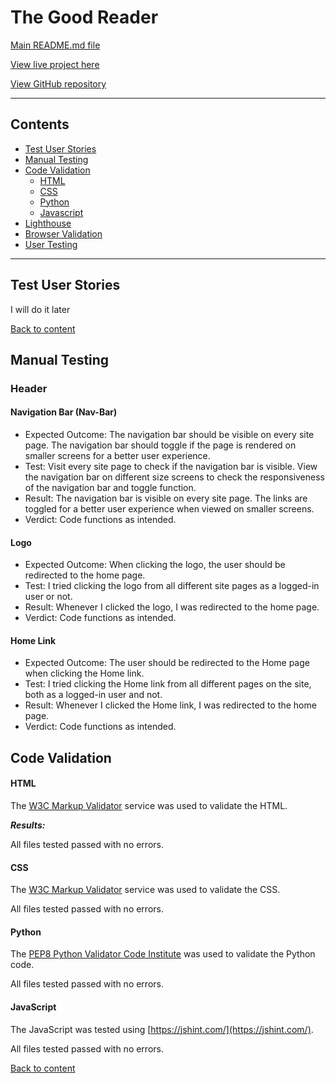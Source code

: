 # The Good Reader

[Main README.md file](/README.md)

[View live project here](https://the-good-reader.herokuapp.com/)

[View GitHub repository](https://github.com/pagioro/The_Good_Reader)

***
## Contents
* [Test User Stories](#Test-user-stories)
* [Manual Testing](#Manual-testing)
* [Code Validation](#Code-validation)
    * [HTML](#HTML)
    * [CSS](#CSS)
    * [Python](#Python)
    * [Javascript](#Javascript)
* [Lighthouse](#Lighthouse)
* [Browser Validation](#Browser-validation)
* [User Testing](#User-testing)


***

## **Test User Stories**

I will do it later

[Back to content](#contents)

## **Manual Testing**

### Header

#### Navigation Bar (Nav-Bar)

* Expected Outcome: The navigation bar should be visible on every site page. The navigation bar should toggle if the page is rendered on smaller screens for a better user experience. 
* Test: Visit every site page to check if the navigation bar is visible. View the navigation bar on different size screens to check the responsiveness of the navigation bar and toggle function. 
* Result: The navigation bar is visible on every site page. The links are toggled for a better user experience when viewed on smaller screens. 
* Verdict: Code functions as intended.

#### Logo

* Expected Outcome: When clicking the logo, the user should be redirected to the home page.
* Test: I tried clicking the logo from all different site pages as a logged-in user or not. 
* Result: Whenever I clicked the logo, I was redirected to the home page.
* Verdict: Code functions as intended.

#### Home Link

* Expected Outcome: The user should be redirected to the Home page when clicking the Home link.
* Test: I tried clicking the Home link from all different pages on the site, both as a logged-in user and not.
* Result: Whenever I clicked the Home link, I was redirected to the home page. 
* Verdict: Code functions as intended.



## **Code Validation**

#### **HTML**

The [W3C Markup Validator](https://validator.w3.org/) service was used to validate the HTML.

***Results:***

All files tested passed with no errors. 

#### **CSS**

The [W3C Markup Validator](https://validator.w3.org/) service was used to validate the CSS.

All files tested passed with no errors. 

#### **Python**

The [PEP8 Python Validator Code Institute](https://pep8ci.herokuapp.com/) was used to validate the Python code. 

All files tested passed with no errors. 

#### **JavaScript**

The JavaScript was tested using [https://jshint.com/](https://jshint.com/). 

All files tested passed with no errors. 

[Back to content](#contents)

